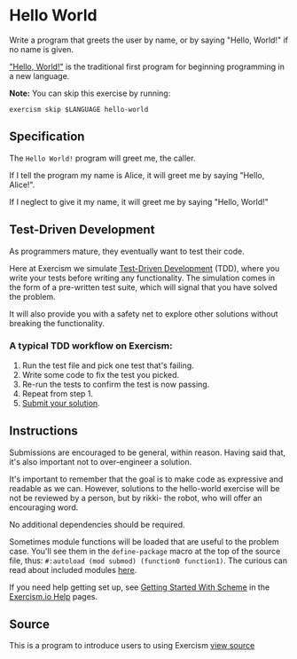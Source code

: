 # Hello World

Write a program that greets the user by name, or by saying "Hello, World!" if no name is given.

["Hello, World!"](http://en.wikipedia.org/wiki/%22Hello,_world!%22_program) is the traditional first program for beginning programming in a new language.

**Note:** You can skip this exercise by running:

    exercism skip $LANGUAGE hello-world

## Specification

The `Hello World!` program will greet me, the caller.

If I tell the program my name is Alice, it will greet me by saying "Hello, Alice!".

If I neglect to give it my name, it will greet me by saying "Hello, World!"

## Test-Driven Development

As programmers mature, they eventually want to test their code.

Here at Exercism we simulate [Test-Driven Development](http://en.wikipedia.org/wiki/Test-driven_development) (TDD), where you write your tests before writing any functionality. The simulation comes in the form of a pre-written test suite, which will signal that you have solved the problem.

It will also provide you with a safety net to explore other solutions without breaking the functionality.

### A typical TDD workflow on Exercism:

1. Run the test file and pick one test that's failing.
2. Write some code to fix the test you picked.
3. Re-run the tests to confirm the test is now passing.
4. Repeat from step 1.
5. [Submit your solution](http://help.exercism.io/submitting-exercises.html).

## Instructions

Submissions are encouraged to be general, within reason. Having said that, it's also important not to over-engineer a solution.

It's important to remember that the goal is to make code as expressive and readable as we can. However, solutions to the hello-world exercise will be not be reviewed by a person, but by rikki- the robot, who will offer an encouraging word.

No additional dependencies should be required.

Sometimes module functions will be loaded that are useful to the problem case.
You'll see them in the `define-package` macro at the top of the source file,
thus: `#:autoload (mod submod) (function0 function1)`. The curious can read
about included modules [here][0].

If you need help getting set up, see [Getting Started With Scheme][1]
in the [Exercism.io Help][2] pages.

[0]: https://www.gnu.org/software/guile/docs/docs-2.0/guile-ref/Included-Guile-Modules.html
[1]: http://help.exercism.io/getting-started-with-scheme.html
[2]: http://help.exercism.io

## Source

This is a program to introduce users to using Exercism [view source](http://en.wikipedia.org/wiki/%22Hello,_world!%22_program)
